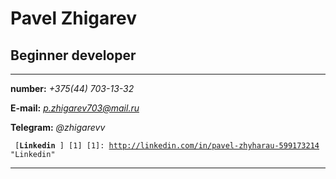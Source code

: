 # **Pavel Zhigarev**
## **Beginner developer**
		
***********
		
		
**number:** *+375(44) 703-13-32* 
		
		
**E-mail:** *p.zhigarev703@mail.ru* 
		
		
**Telegram:** *@zhigarevv* 
		
		
<code> [**Linkedin** ] [1]
[1]: http://linkedin.com/in/pavel-zhyharau-599173214 "Linkedin"
</code> 


*************
